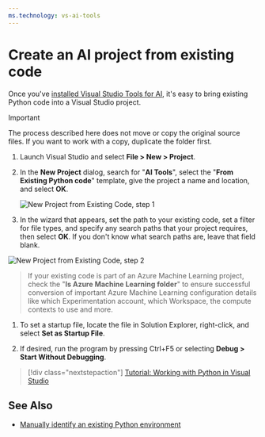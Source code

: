 ```yaml
---
ms.technology: vs-ai-tools
---
```

# Create an AI project from existing code

Once you've [installed Visual Studio Tools for AI](installation.md), it's easy to bring existing Python code into a Visual Studio project.

> [!Important]
>
> The process described here does not move or copy the original source files. If you want to work with a copy, duplicate the folder first.

1. Launch Visual Studio and select **File > New > Project**.

1. In the **New Project** dialog, search for "**AI Tools**", select the "**From Existing Python code**" template, give the project a name and location, and select **OK**.

    ![New Project from Existing Code, step 1](media\create-project-existing\new-ai-project.png)

1. In the wizard that appears, set the path to your existing code, set a filter for file types, and specify any search paths that your project requires, then select **OK**. If you don't know what search paths are, leave that field blank.

![New Project from Existing Code, step 2](media\create-project-existing\azurebatch-newproject.png)

> If your existing code is part of an Azure Machine Learning project, check the "**Is Azure Machine Learning folder**" to ensure successful conversion of important Azure Machine Learning configuration details like which Experimentation account, which Workspace, the compute contexts to use and more.

1. To set a startup file, locate the file in Solution Explorer, right-click, and select **Set as Startup File**.

1. If desired, run the program by pressing Ctrl+F5 or selecting **Debug > Start Without Debugging**.

> [!div class="nextstepaction"]
> [Tutorial: Working with Python in Visual Studio](../python/tutorial-working-with-python-in-visual-studio-step-00-installation.md)

## See Also

- [Manually identify an existing Python environment](../python/managing-python-environments-in-visual-studio.md#manually-identify-an-existing-environment)